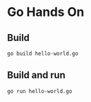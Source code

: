 # Go Hands On

## Build

```bash
go build hello-world.go
```

## Build and run

```bash
go run hello-world.go
```
